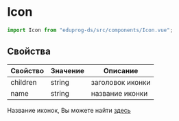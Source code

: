# Icon

```js
import Icon from "eduprog-ds/src/components/Icon.vue";
```

## Свойства

| Свойство | Значение | Описание         |
| -------- | -------- | ---------------- |
| children | string   | заголовок иконки |
| name     | string   | название иконки  |

Название иконок, Вы можете найти [здесь](https://fonts.google.com/icons)
